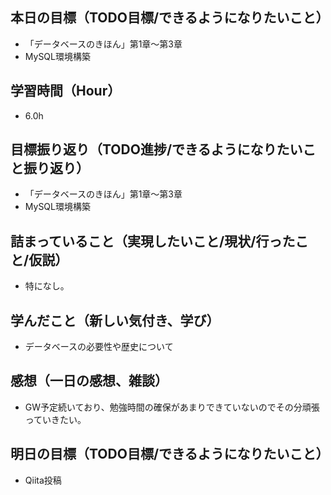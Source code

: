 ## 本日の目標（TODO目標/できるようになりたいこと）
- 「データベースのきほん」第1章〜第3章
- MySQL環境構築
## 学習時間（Hour）
- 6.0h
## 目標振り返り（TODO進捗/できるようになりたいこと振り返り）
- 「データベースのきほん」第1章〜第3章
- MySQL環境構築
## 詰まっていること（実現したいこと/現状/行ったこと/仮説）
- 特になし。
## 学んだこと（新しい気付き、学び）
- データベースの必要性や歴史について
## 感想（一日の感想、雑談）
- GW予定続いており、勉強時間の確保があまりできていないのでその分頑張っていきたい。
## 明日の目標（TODO目標/できるようになりたいこと）
- Qiita投稿

